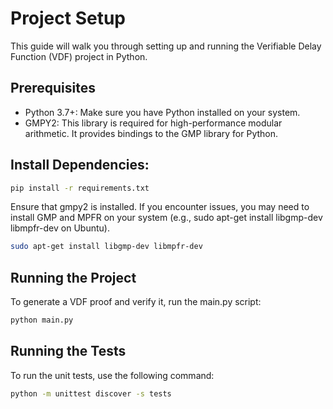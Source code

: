 # Project Setup
This guide will walk you through setting up and running the Verifiable Delay Function (VDF) project in Python.

## Prerequisites
 - Python 3.7+: Make sure you have Python installed on your system.
 - GMPY2: This library is required for high-performance modular arithmetic. It provides bindings to the GMP library for Python.

## Install Dependencies:
```bash
pip install -r requirements.txt
```
Ensure that gmpy2 is installed. If you encounter issues, you may need to install GMP and MPFR on your system (e.g., sudo apt-get install libgmp-dev libmpfr-dev on Ubuntu).
```bash
sudo apt-get install libgmp-dev libmpfr-dev
```
## Running the Project
To generate a VDF proof and verify it, run the main.py script:
```bash
python main.py
```

## Running the Tests
To run the unit tests, use the following command:
```bash
python -m unittest discover -s tests
```